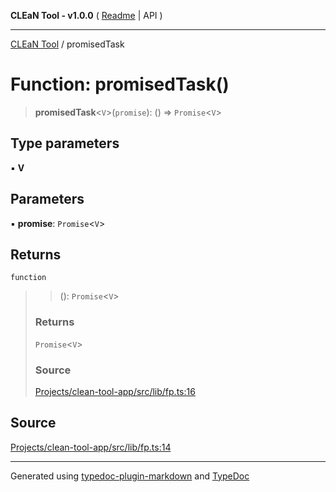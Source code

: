 **CLEaN Tool - v1.0.0** ( [Readme](../README.md) \| API )

***

[CLEaN Tool](../exports.md) / promisedTask

# Function: promisedTask()

> **promisedTask**\<`V`\>(`promise`): () => `Promise`\<`V`\>

## Type parameters

▪ **V**

## Parameters

▪ **promise**: `Promise`\<`V`\>

## Returns

`function`

> > (): `Promise`\<`V`\>
>
> ### Returns
>
> `Promise`\<`V`\>
>
> ### Source
>
> [Projects/clean-tool-app/src/lib/fp.ts:16](https://github.com/yuckyh/clean-tool-app/)
>

## Source

[Projects/clean-tool-app/src/lib/fp.ts:14](https://github.com/yuckyh/clean-tool-app/)

***

Generated using [typedoc-plugin-markdown](https://www.npmjs.com/package/typedoc-plugin-markdown) and [TypeDoc](https://typedoc.org/)
